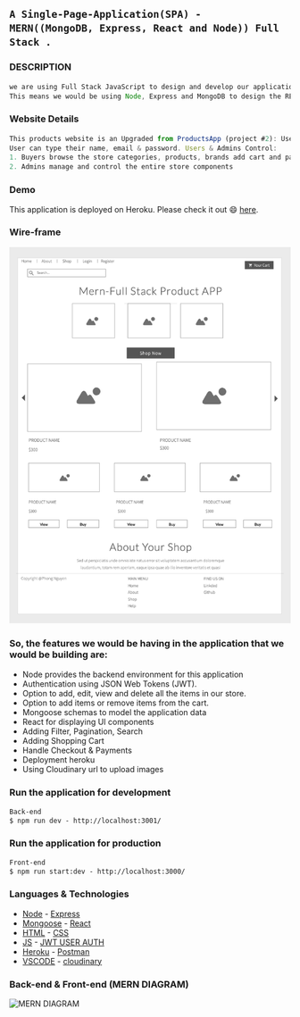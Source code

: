 ## `A Single-Page-Application(SPA) - MERN((MongoDB, Express, React and Node)) Full Stack .`

### DESCRIPTION

```js
we are using Full Stack JavaScript to design and develop our applications. 
This means we would be using Node, Express and MongoDB to design the REST APIs and then we would use those APIs in our React frontend.
```

### Website Details 
```js
This products website is an Upgraded from ProductsApp (project #2): User can login & Register with their email. 
User can type their name, email & password. Users & Admins Control:
1. Buyers browse the store categories, products, brands add cart and payment.
2. Admins manage and control the entire store components 
```
### Demo
This application is deployed on Heroku. Please check it out :smile: [here](link).

### Wire-frame
![Wireframe](./img/Wireframe-Project3.jpeg)

### So, the features we would be having in the application that we would be building are:
  * Node provides the backend environment for this application
  * Authentication using JSON Web Tokens (JWT).
  * Option to add, edit, view and delete all the items in our store.
  * Option to add items or remove items from the cart.
  * Mongoose schemas to model the application data
  * React for displaying UI components
  * Adding Filter, Pagination, Search
  * Adding Shopping Cart
  * Handle Checkout & Payments
  * Deployment heroku
  * Using Cloudinary url to upload images

### Run the application for development
```
Back-end
$ npm run dev - http://localhost:3001/

```
### Run the application for production
```
Front-end
$ npm run start:dev - http://localhost:3000/
```


### Languages & Technologies 

- [Node](https://nodejs.org/en/) - [Express](https://expressjs.com/)
- [Mongoose](https://mongoosejs.com/) - [React](https://reactjs.org/)
- [HTML](https://html.com/) - [CSS](https://www.w3schools.com/Css/) 
- [JS](https://www.w3schools.com/js/default.asp) - [JWT USER AUTH](https://jwt.io/) 
- [Heroku](https://id.heroku.com/login) - [Postman](https://www.postman.com/)
- [VSCODE](https://code.visualstudio.com/) - [cloudinary](https://cloudinary.com//)

### Back-end & Front-end (MERN DIAGRAM)
![MERN DIAGRAM](./img/)
